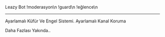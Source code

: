Leazy Bot 
!moderasyon\n
!guard\n
!eğlence\n
______________________

Ayarlamalı Küfür Ve Engel Sistemi.
Ayarlamalı Kanal Koruma

Daha Fazlası Yakında..
